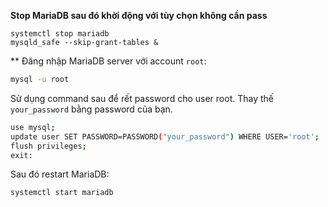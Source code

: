 **Stop MariaDB sau đó khời động với tùy chọn không cần pass**
```
systemctl stop mariadb
mysqld_safe --skip-grant-tables &
```
** Đăng nhập MariaDB server với account `root`:
```sh
mysql -u root
```
Sử dụng command sau để rết password cho user root. Thay thế `your_password` bằng password của bạn.
```sh
use mysql;
update user SET PASSWORD=PASSWORD("your_password") WHERE USER='root';
flush privileges;
exit:
```
Sau đó restart MariaDB:
```sh
systemctl start mariadb
```
